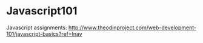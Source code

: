 Javascript101
=============
Javascript assignments: http://www.theodinproject.com/web-development-101/javascript-basics?ref=lnav
